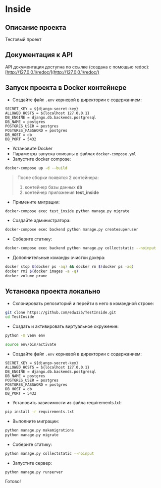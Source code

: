 # Inside
## Описание проекта
Тестовый проект
## Документация к API
API документация доступна по ссылке (создана с помощью redoc):
[http://127.0.0.1/redoc/](http://127.0.0.1/redoc/)
## Запуск проекта в Docker контейнере
* Cоздайте файл `.env` корневой в директории с содержанием:
```
SECRET_KEY = ${django-secret-key}
ALLOWED_HOSTS = ${localhost 127.0.0.1}
DB_ENGINE = django.db.backends.postgresql
DB_NAME = postgres
POSTGRES_USER = postgres
POSTGRES_PASSWORD = postgres
DB_HOST = db
DB_PORT = 5432
```
* Установите Docker
* Параметры запуска описаны в файлах `docker-compose.yml`
* Запустите docker compose:
```bash
docker-compose up -d --build
```  

  > После сборки появятся 2 контейнера:
  > 1. контейнер базы данных **db**
  > 2. контейнер приложения **test_inside**

* Примените миграции:
```bash
docker-compose exec test_inside python manage.py migrate
```
* Создайте администратора:
```bash
docker-compose exec backend python manage.py createsuperuser
```
* Соберите статику:
```bash
docker-compose exec backend python manage.py collectstatic --noinput
```
* Дополнительные команды очистки докера:
```bash
docker stop $(docker ps -aq) && docker rm $(docker ps -aq)
docker rmi $(docker images -a -q)
docker volume prune
```
## Установка проекта локально
* Склонировать репозиторий и перейти в него в командной строке:
```bash
git clone https://github.com/edw125/TestInside.git
cd TestInside
```
* Cоздать и активировать виртуальное окружение:
```bash
python -m venv env
```
```bash
source env/bin/activate
```
* Cоздайте файл `.env` корневой в директории с содержанием:
```
SECRET_KEY = ${django-secret-key}
ALLOWED_HOSTS = ${localhost 127.0.0.1}
DB_ENGINE = django.db.backends.postgresql
DB_NAME = postgres
POSTGRES_USER = postgres
POSTGRES_PASSWORD = postgres
DB_HOST = db
DB_PORT = 5432
```
* Установить зависимости из файла requirements.txt:
```bash
pip install -r requirements.txt
```
* Выполните миграции:
```bash
python manage.py makemigrations
python manage.py migrate
```
* Соберите статику:
```bash
python manage.py collectstatic --noinput
```
* Запустите сервер:
```bash
python manage.py runserver
```
Готово!